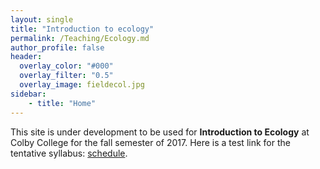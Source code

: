 ```yaml
---
layout: single
title: "Introduction to ecology"
permalink: /Teaching/Ecology.md
author_profile: false
header:
  overlay_color: "#000"
  overlay_filter: "0.5"
  overlay_image: fieldecol.jpg
sidebar:
    - title: "Home"
---
```

This site is under development to be used for **Introduction to Ecology** at Colby College for the fall semester of 2017.  Here is a test link for the tentative syllabus: [schedule](/Teaching/Ecology/Syllabus.md).
